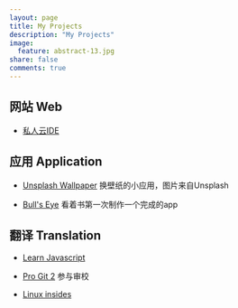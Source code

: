 ```yaml
---
layout: page
title: My Projects
description: "My Projects"
image:
  feature: abstract-13.jpg
share: false
comments: true
---
```


## 网站 Web

* [私人云IDE](http://ide.xinqiu.me)

## 应用 Application

* [Unsplash Wallpaper](https://github.com/xinqiu/unsplash-wallpaper-alfred2-workflow) 换壁纸的小应用，图片来自Unsplash

* [Bull's Eye](https://github.com/xinqiu/BullsEye) 看着书第一次制作一个完成的app


## 翻译 Translation

* [Learn Javascript](https://www.gitbook.com/book/xinqiu/learn-javascript-cn/details)

* [Pro Git 2](https://github.com/progit/progit2-zh) 参与审校

* [Linux insides](https://github.com/MintCN/linux-insides-zh)